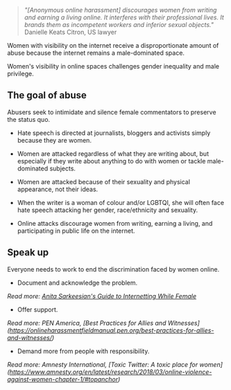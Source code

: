 [Title]: # (Hate speech against women)
[Order]: # (2) 

> *"[Anonymous online harassment] discourages women from writing and earning a living online. It interferes with their professional lives. It brands them as incompetent workers and inferior sexual objects."* Danielle Keats Citron, US lawyer 

Women with visibility on the internet receive a disproportionate amount of abuse because the internet remains a male-dominated space. 

Women's visibility in online spaces challenges gender inequality and male privilege.

## The goal of abuse

Abusers seek to intimidate and silence female commentators to preserve the status quo.

*	Hate speech is directed at journalists, bloggers and activists simply because they are women. 

*	Women are attacked regardless of what they are writing about, but especially if they write about anything to do with women or tackle male-dominated subjects.

*	Women are attacked because of their sexuality and physical appearance, not their ideas. 

*	When the writer is a woman of colour and/or LGBTQI, she will often face hate speech attacking her gender, race/ethnicity and sexuality.

*	Online attacks discourage women from writing, earning a living, and participating in public life on the internet. 

## Speak up

Everyone needs to work to end the discrimination faced by women online.

*	Document and acknowledge the problem.

*Read more: [Anita Sarkeesian's Guide to Internetting While Female](https://www.marieclaire.com/culture/news/a13403/online-harassment-terms-fight-back/)*

*	Offer support.

*Read more: PEN America, [Best Practices for Allies and Witnesses] (https://onlineharassmentfieldmanual.pen.org/best-practices-for-allies-and-witnesses/)*

*	Demand more from people with responsibility.

*Read more: Amnesty International, [Toxic Twitter: A toxic place for women] (https://www.amnesty.org/en/latest/research/2018/03/online-violence-against-women-chapter-1/#topanchor)*
